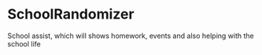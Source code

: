 # SchoolRandomizer
School assist, which will shows homework, events and also helping with the school life 
